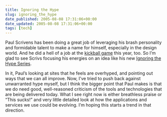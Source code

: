 ```yaml
---
title: Ignoring the Hype
slug: ignoring_the_hype
date_published: 2005-08-08 17:31:06+00:00
date_updated: 2005-08-08 17:31:06+00:00
tags: [tech]
---
```

Paul Scrivens has been doing a great job of leveraging his brash personality and formidable talent to make a name for himself, especially in the design world. And he did a hell of a job at the [kickball game](http://www.dashes.com/kick/) this year, too. So I’m glad to see Scrivs focusing his energies on an idea like his new [Ignoring the Hype Series](http://9rules.com/whitespace/ignoring_the_hype_series.php).

In it, Paul’s looking at sites that he feels are overhyped, and pointing out ways that we can all improve. Now, I’ve tried to push back against unwarranted hype myself, but I think the bigger point that Paul makes is that we do need good, well-reasoned criticism of the tools and technologies that are being delivered today. What I see right now is either breathless praise or “This sucks!” and very little detailed look at how the applications and services we use could be evolving. I’m hoping this starts a trend in that direction.
